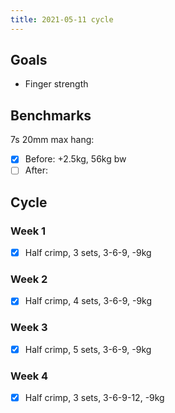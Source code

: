 ```yaml
---
title: 2021-05-11 cycle
---
```


## Goals

- Finger strength

## Benchmarks

7s 20mm max hang:

- [x] Before: +2.5kg, 56kg bw
- [ ] After:

## Cycle

### Week 1

- [x] Half crimp, 3 sets, 3-6-9, -9kg

### Week 2

- [x] Half crimp, 4 sets, 3-6-9, -9kg

### Week 3

- [x] Half crimp, 5 sets, 3-6-9, -9kg

### Week 4

- [x] Half crimp, 3 sets, 3-6-9-12, -9kg
